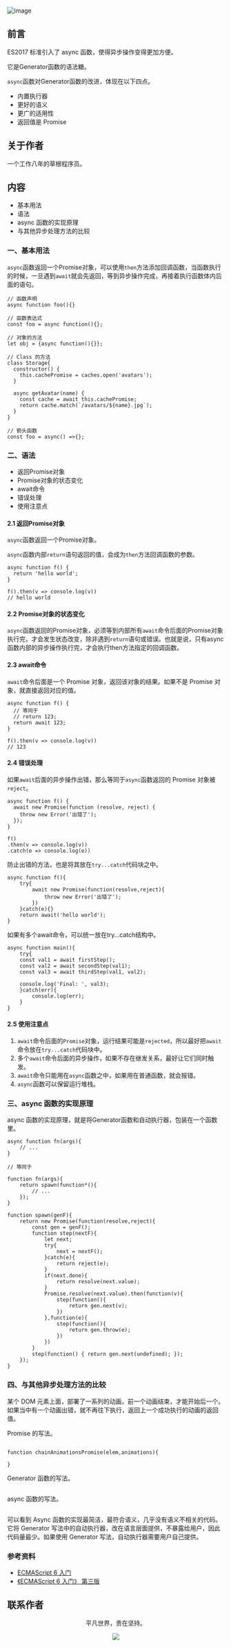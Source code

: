 ![image](../img/timg.jpg)
<br>

## 前言

ES2017 标准引入了 async 函数，使得异步操作变得更加方便。

它是Generator函数的语法糖。

`async`函数对Generator函数的改进，体现在以下四点。

- 内置执行器
- 更好的语义
- 更广的适用性
- 返回值是 Promise

## 关于作者

一个工作八年的草根程序员。

## 内容

- 基本用法
- 语法
- async 函数的实现原理
- 与其他异步处理方法的比较

### 一、基本用法

`async`函数返回一个Promise对象，可以使用`then`方法添加回调函数，当函数执行的时候，一旦遇到`await`就会先返回，等到异步操作完成，再接着执行函数体内后面的语句。

```
// 函数声明
async function foo(){}

// 函数表达式
const foo = async function(){};

// 对象的方法
let obj = {async function(){}};

// Class 的方法
class Storage{
  constructor() {
    this.cachePromise = caches.open('avatars');
  }

  async getAvatar(name) {
    const cache = await this.cachePromise;
    return cache.match(`/avatars/${name}.jpg`);
  }
}

// 箭头函数
const foo = async() =>{};
```

### 二、语法

- 返回Promise对象
- Promise对象的状态变化
- await命令
- 错误处理
- 使用注意点

#### 2.1 返回Promise对象

`async`函数返回一个Promise对象。

`async`函数内部`return`语句返回的值，会成为`then`方法回调函数的参数。

```
async function f() {
  return 'hello world';
}

f().then(v => console.log(v))
// hello world
```

#### 2.2 Promise对象的状态变化

`async`函数返回的Promise对象，必须等到内部所有`await`命令后面的Promise对象执行完，才会发生状态改变，除非遇到`return`语句或错误。也就是说，只有async函数内部的异步操作执行完，才会执行then方法指定的回调函数。

#### 2.3 await命令

`await`命令后面是一个 Promise 对象，返回该对象的结果。如果不是 Promise 对象，就直接返回对应的值。

```
async function f() {
  // 等同于
  // return 123;
  return await 123;
}

f().then(v => console.log(v))
// 123
```

#### 2.4 错误处理

如果`await`后面的异步操作出错，那么等同于`async`函数返回的 Promise 对象被`reject`。

```
async function f() {
  await new Promise(function (resolve, reject) {
    throw new Error('出错了');
  });
}

f()
.then(v => console.log(v))
.catch(e => console.log(e))
```

防止出错的方法，也是将其放在`try...catch`代码块之中。

```
async function f(){
    try{
        await new Promise(function(resolve,reject){
            throw new Error('出错了');
        })
    }catch(e){}
    return await('hello world');
}

```

如果有多个await命令，可以统一放在try...catch结构中。

```
async function main(){
    try{
    const val1 = await firstStep();
    const val2 = await secondStep(val1);
    const val3 = await thirdStep(val1, val2);

    console.log('Final: ', val3);
    }catch(err){
        console.log(err);
    }
}

```

#### 2.5 使用注意点

1. `await`命令后面的`Promise`对象，运行结果可能是`rejected`，所以最好把`await`命令放在`try...catch`代码块中。
2. 多个`await`命令后面的异步操作，如果不存在继发关系，最好让它们同时触发。
3. `await`命令只能用在`async`函数之中，如果用在普通函数，就会报错。
4. `async`函数可以保留运行堆栈。

### 三、async 函数的实现原理

async 函数的实现原理，就是将Generator函数和自动执行器，包装在一个函数里。

```
async function fn(args){
    // ...
}

// 等同于

function fn(args){
    return spawn(function*(){
        // ...
    });
}

function spawn(genF){
    return new Promise(function(resolve,reject){
        const gen = genF();
        function step(nextF){
            let next;
            try{
                next = nextF();
            }catch(e){
                return reject(e);
            }
            if(next.done){
                return resolve(next.value);
            }
            Promise.resolve(next.value).then(function(v){
                step(function(){
                    return gen.next(v);
                })
            },function(e){
                step(function(){
                    return gen.throw(e);
                })
            })
        }
        step(function() { return gen.next(undefined); });
    });
}
```

### 四、与其他异步处理方法的比较

某个 DOM 元素上面，部署了一系列的动画，前一个动画结束，才能开始后一个。如果当中有一个动画出错，就不再往下执行，返回上一个成功执行的动画的返回值。

Promise 的写法。

```

function chainAnimationsPromise(elem,animations){

}

```

Generator 函数的写法。

```

```

async 函数的写法。

```

```

可以看到 Async 函数的实现最简洁，最符合语义，几乎没有语义不相关的代码。它将 Generator 写法中的自动执行器，改在语言层面提供，不暴露给用户，因此代码量最少。如果使用 Generator 写法，自动执行器需要用户自己提供。

### 参考资料

- [ECMAScript 6 入门](http://es6.ruanyifeng.com/#docs/async)
- [《ECMAScript 6 入门》 第三版](https://yjhenan.gitbooks.io/-ecmascript-6/docs/async.html)

## 联系作者

<div align="center">
    <p>
        平凡世界，贵在坚持。
    </p>
    <img src="../img/contact.png" />
</div>